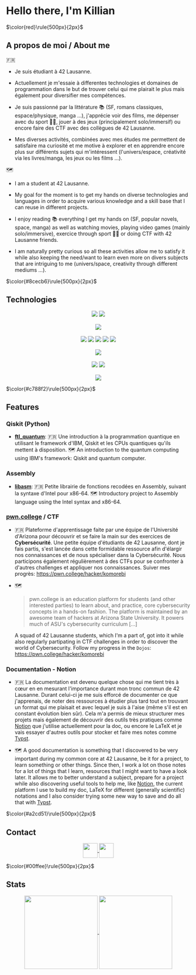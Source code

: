 # Hello there, I'm Killian

$\color{red}\rule{500px}{2px}$

## A propos de moi / About me

🇫🇷
- Je suis étudiant à 42 Lausanne.

- Actuellement je m'essaie à differentes technologies et domaines de programmation dans le but de trouver celui qui me plairait le plus mais également pour diversifier mes compétences.

- Je suis passionné par la littérature 📚 (SF, romans classiques, espace/physique, manga ...), j'apprécie voir des films, me dépenser avec du sport 🏊‍♂️, jouer à des jeux (principalement solo/immersif) ou encore faire des CTF avec des collègues de 42 Lausanne.

- Mes diverses activités, combinées avec mes études me permettent de satisfaire ma curiosité et me motive à explorer et en apprendre encore plus sur différents sujets qui m'intéressent (l'univers/espace, créativité via les livres/manga, les jeux ou les films ...).

🗺️
- I am a student at 42 Lausanne.

- My goal for the moment is to get my hands on diverse technologies and languages in order to acquire various knowledge and a skill base that I can reuse in different projects.

- I enjoy reading 📚 everything I get my hands on (SF, popular novels, space, manga) as well as watching movies, playing video games (mainly solo/immersive), exercice through sport 🏊‍♂️ or doing CTF with 42 Lausanne friends.

- I am naturally pretty curious so all these activities allow me to satisfy it while also keeping the need/want to learn even more on divers subjects that are intriguing to me (univers/space, creativity through different mediums ...).

$\color{#8cecb6}\rule{500px}{2px}$

## Technologies

<p>
	<div align="center">
		<img src="https://img.shields.io/badge/Low Level-C-informational?style=for-the-badge&logo=c&logoColor=blue"/>
		<img src="https://img.shields.io/badge/Low Level-Assembly Intel x86-informational?style=for-the-badge&logo=&logoColor=blue"/>
		<br><br>
		<img src="https://img.shields.io/badge/OOP-C%2B%2B-informational?style=for-the-badge&logo=c%2B%2B&logoColor=blue"/>
		<br><br>
		<img src="https://img.shields.io/badge/Web-HTML5-informational?style=for-the-badge&logo=html5&logoColor=orange&color=red" />
		<img src="https://img.shields.io/badge/Web-CSS3-informational?style=for-the-badge&logo=css3&logoColor=lightblue&color=blue" />
		<img src="https://img.shields.io/badge/Web-JavaScript-informational?style=for-the-badge&logo=javascript&logoColor=yellow&color=F7DF1E" />
		<img src="https://img.shields.io/badge/Web-Bootstrap-informational?style=for-the-badge&logo=bootstrap&logoColor=magenta&color=purple" />
		<img src="https://img.shields.io/badge/Web-Django-informational?style=for-the-badge&logo=django&logoColor=green&color=greenforest" />
		<br><br>
		<img src="https://img.shields.io/badge/Divers-Python-informational?style=for-the-badge&logo=python&logoColor=green" />
		<br><br>
		<img src="https://img.shields.io/badge/Tools-Docker-informational?style=for-the-badge&logo=docker&logoColor=blue&color=skyblue" />
		<img src="https://img.shields.io/badge/Tools-Git-informational?style=for-the-badge&logo=git&logoColor=red&color=crimson" />
		<br><br>
		<img src="https://img.shields.io/badge/Documentation-Notion-informational?style=for-the-badge&logo=notion&logoColor=white&color=violet" />
	</div>
</p>

$\color{#c788f2}\rule{500px}{2px}$

## Features

### Qiskit (Python)
- **[ftl_quantum](https://github.com/Killian-Morin/42-ftl_quantum)**:
🇫🇷 Une introduction à la programmation quantique en utilisant le framework d'IBM, Qiskit et les CPUs quantiques qu'ils mettent à disposition.
🗺️ An introduction to the quantum computing using IBM's framework: Qiskit and quantum computer.

### Assembly
- **[libasm](https://github.com/Killian-Morin/42-libasm)**:
🇫🇷 Petite librairie de fonctions recodées en Assembly, suivant la syntaxe d'Intel pour x86-64.
🗺️ Introductory project to Assembly language using the Intel syntax and x86-64.

### [pwn.college](https://pwn.college/) / CTF
- 🇫🇷 Plateforme d'apprentissage faite par une équipe de l'Université d'Arizona pour découvrir et se faire la main sur des exercices de **Cybersécurité**.
  Une petite équipe d'étudiants de 42 Lausanne, dont je fais partis, s'est lancée dans cette formidable ressource afin d'élargir nos connaissances et de nous spécialiser dans la Cybersécurité.
  Nous participons également régulièrement à des CTFs pour se confronter à d'autres challenges et appliquer nos connaissances.
  Suiver mes progrès: https://pwn.college/hacker/komorebi
- 🗺️
  > pwn.college is an education platform for students (and other interested parties) to learn about, and practice, core cybersecurity concepts in a hands-on fashion.
  > The platform is maintained by an awesome team of hackers at Arizona State University. It powers much of ASU's cybersecurity curriculum [...]

  A squad of 42 Lausanne students, which I'm a part of, got into it while also regularly partipating in CTF challenges in order to discover the world of Cybersecurity.
  Follow my progress in the `Dojos`: https://pwn.college/hacker/komorebi

### Documentation - Notion

- 🇫🇷 La documentation est devenu quelque chose qui me tient très à cœur en en mesurant l'importance durant mon tronc commun de 42 Lausanne.
  Durant celui-ci je me suis efforcé de documenter ce que j'apprenais, de noter des ressources à étudier plus tard tout en trouvant un format qui me plaisait et avec lequel je suis à l'aise (même s'il est en constant évolution bien sûr).
  Cela m'a permis de mieux structurer mes projets mais également de découvrir des outils très pratiques comme [Notion](https://www.notion.com/) que j'utilise actuellement pour la doc, ou encore le LaTeX et je vais essayer d'autres outils pour stocker et faire mes notes comme [Typst](https://typst.app/).

- 🗺️ A good documentation is something that I discovered to be very important during my common core at 42 Lausanne, be it for a project, to learn something or other things.
  Since then, I work a lot on those notes for a lot of things that I learn, resources that I might want to have a look later.
  It allows me to better understand a subject, prepare for a project while also discovering useful tools to help me, like [Notion](https://www.notion.com/), the current platform I use to build my doc, LaTeX for different (generally scientific) notations and I also consider trying some new way to save and do all that with [Typst](https://typst.app/).

$\color{#a2cd51}\rule{500px}{2px}$

## Contact
<div align="center">
	<a href="https://www.linkedin.com/in/killianmorin/">
		<img height=40 align="center" src="https://img.shields.io/badge/-KillianMorin-blue?style=flat-square&logo=Linkedin&logoColor=white&link=https://www.linkedin.com/in/killianmorin/" />
	</a>
	<a href="mailto:killiancham@gmail.com">
		<img height=40 align="center" src="https://img.shields.io/badge/-KillianMorin-c14438?style=flat-square&logo=Gmail&logoColor=white&link=mailto:killiancham@gmail.com" />
	</a>
</div>

$\color{#00ffee}\rule{500px}{2px}$

## Stats
<div align="center">
	<a href="https://github.com/Killian-Morin?tab=repositories">
		<img height=200 align="center" src="https://github-readme-stats.vercel.app/api?username=Killian-Morin&show_icons=true&theme=tokyonight&rank_icon=github" />
	</a>
	<a href="https://github.com/Killian-Morin?tab=repositories">
		<img height=200 align="center" src="https://github-readme-stats.vercel.app/api/top-langs/?username=Killian-Morin&layout=compact&theme=tokyonight" />
	</a>
</div>
